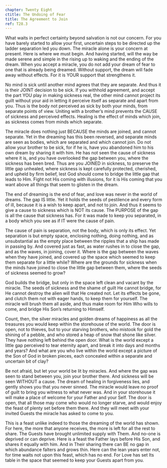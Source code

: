 ```yaml
---
chapter: Twenty Eight
ctitle: The Undoing of Fear
title: The Agreement to Join
ref: T28.3
---
```


What waits in perfect certainty beyond salvation is not our concern. For
you have barely started to allow your first, uncertain steps to be
directed up the ladder separation led you down. The miracle alone is your
concern at present. Here is where we must begin. And having started,
will the way be made serene and simple in the rising up to waking and
the ending of the dream. When you accept a miracle, you do not add your
dream of fear to one that is already being dreamed. Without support, the
dream will fade away without effects. For it is YOUR support that
strengthens it.

No mind is sick until another mind agrees that they are separate. And
thus it is their JOINT decision to be sick. If you withhold agreement,
and accept the part YOU play in making sickness real, the other mind
cannot project its guilt without your aid in letting it perceive itself
as separate and apart from you. Thus is the body not perceived as sick
by both your minds, from separate points of view. Uniting with a
brother’s mind prevents the CAUSE of sickness and perceived effects.
Healing is the effect of minds which join, as sickness comes from minds
which separate.

The miracle does nothing just BECAUSE the minds are joined, and cannot
separate. Yet in the dreaming has this been reversed, and separate minds
are seen as bodies, which are separated and which cannot join. Do not
allow your brother to be sick, for if he is, have you abandoned him to
his own dream by sharing it with him. He has not seen the cause of
sickness where it is, and you have overlooked the gap between you, where
the sickness has been bred. Thus are you JOINED in sickness, to preserve
the little gap unhealed, where sickness is kept carefully protected,
cherished, and upheld by firm belief, lest God should come to bridge the
little gap that leads to Him. Fight not His coming with illusions, for
it is His coming that you want above all things that seem to glisten in
the dream.

The end of dreaming is the end of fear, and love was never in the world
of dreams. The gap IS little. Yet it holds the seeds of pestilence and
every form of ill, because it is a wish to keep apart, and not to join.
And thus it seems to give a cause to sickness which is NOT its cause. The
PURPOSE of the gap is all the cause that sickness has. For it was made
to keep you separated, in a body which you see as if IT were the cause
of pain.

The cause of pain is separation, not the body, which is only its effect.
Yet separation is but empty space, enclosing nothing, doing nothing, and
as unsubstantial as the empty place between the ripples that a ship has
made in passing by. And covered just as fast, as water rushes in to
close the gap, and as the waves, in joining, cover it. Where is the gap
between the waves when they have joined, and covered up the space which
seemed to keep them separate for a little while? Where are the grounds
for sickness when the minds have joined to close the little gap between
them, where the seeds of sickness seemed to grow?

God builds the bridge, but only in the space left clean and vacant by
the miracle. The seeds of sickness and the shame of guilt He cannot
bridge, for He cannot destroy the alien will that He created not. Let
its effects be gone, and clutch them not with eager hands, to keep them
for yourself. The miracle will brush them all aside, and thus make room
for Him Who wills to come, and bridge His Son’s returning to Himself.

Count, then, the silver miracles and golden dreams of happiness
as all the treasures you would keep within the storehouse of the
world. The door is open, not to thieves, but to your starving brothers,
who mistook for gold the shining of a pebble, and who stored a heap of
snow that shone like silver. They have nothing left behind the open
door. What is the world except a little gap perceived to tear eternity
apart, and break it into days and months and years? And what are you who
live within the world except a picture of the Son of God in broken
pieces, each concealed within a separate and uncertain bit of clay?

Be not afraid, but let your world be lit by miracles. And where the gap
was seen to stand between you, join your brother there. And sickness
will be seen WITHOUT a cause. The dream of healing in forgiveness lies,
and gently shows you that you never sinned. The miracle would leave no
proof of guilt to bring you witness to what never was. And in your
storehouse it will make a place of welcome for your Father and your
Self. The door is open, that all those may come who would no longer
starve, and would enjoy the feast of plenty set before them there. And
they will meet with your invited Guests the miracle has asked to come to
you.

This is a feast unlike indeed to those the dreaming of the world has
shown. For here, the more that anyone receives, the more is left for all
the rest to share. The Guests have brought unlimited supply with Them.
And no-one is deprived or can deprive. Here is a feast the Father lays
before His Son, and shares it equally with him. And in Their sharing
there can BE no gap in which abundance falters and grows thin. Here can
the lean years enter not, for time waits not upon this feast, which has
no end. For Love has set Its table in the space that seemed to keep your
Guests apart from you.

